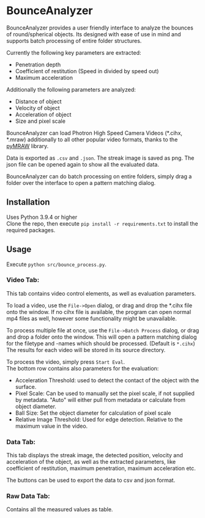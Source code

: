 # BounceAnalyzer

BounceAnalyzer provides a user friendly interface to analyze the bounces of round/spherical objects. Its designed with ease of use in mind and supports batch processing of entire folder structures.

Currently the following key parameters are extracted:
- Penetration depth
- Coefficient of restitution (Speed in divided by speed out)
- Maximum acceleration

Additionally the following parameters are analyzed:
- Distance of object
- Velocity of object
- Acceleration of object
- Size and pixel scale

BounceAnalyzer can load Photron High Speed Camera Videos (*.cihx, *.mraw) additionally to all other popular video formats, thanks to the [pyMRAW](https://github.com/ladisk/pyMRAW) library.

Data is exported as `.csv` and `.json`. The streak image is saved as png. The json file can be opened again to show all the evaluated data.

BounceAnalyzer can do batch processing on entire folders, simply drag a folder over the interface to open a pattern matching dialog.

## Installation

Uses Python 3.9.4 or higher  
Clone the repo, then execute `pip install -r requirements.txt` to install the required packages.

## Usage

Execute `python src/bounce_process.py`.



### Video Tab:
This tab contains video control elements, as well as evaluation parameters. 

To load a video, use the `File->Open` dialog, or drag and drop the *.cihx file onto the window. If no cihx file is available, the program can open normal mp4 files as well, however some functionality might be unavailable.

To process multiple file at once, use the `File->Batch Process` dialog, or drag and drop a folder onto the window.
This will open a pattern matching dialog for the filetype and -names which should be processed. (Default is `*.cihx`)
The results for each video will be stored in its source directory.

To process the video, simply press `Start Eval`.  
The bottom row contains also parameters for the evaluation:
- Acceleration Threshold: used to detect the contact of the object with the surface.
- Pixel Scale: Can be used to manually set the pixel scale, if not supplied by metadata. "Auto" will either pull from metadata or calculate from object diameter.
- Ball Size: Set the object diameter for calculation of pixel scale
- Relative Image Threshold: Used for edge detection. Relative to the maximum value in the video.

### Data Tab:

This tab displays the streak image, the detected position, velocity and acceleration of the object, as well as the extracted parameters, like coefficient of restitution, maximum penetration, maximum acceleration etc.

The buttons can be used to export the data to csv and json format.

### Raw Data Tab:

Contains all the measured values as table.

